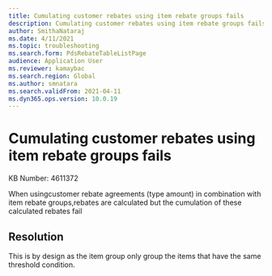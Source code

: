 ```yaml
---
title: Cumulating customer rebates using item rebate groups fails
description: Cumulating customer rebates using item rebate groups fails
author: SmithaNataraj
ms.date: 4/11/2021
ms.topic: troubleshooting
ms.search.form: PdsRebateTableListPage
audience: Application User
ms.reviewer: kamaybac
ms.search.region: Global
ms.author: smnatara
ms.search.validFrom: 2021-04-11
ms.dyn365.ops.version: 10.0.19
---
```


# Cumulating customer rebates using item rebate groups fails

KB Number: 4611372

When usingcustomer rebate agreements (type amount) in combination with item rebate groups,rebates are calculated but the cumulation of these calculated rebates fail



## Resolution
This is by design as the item group only group the items that have the same threshold condition.


